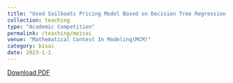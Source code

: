 ```yaml
---
title: "Used Sailboats Pricing Model Based on Decision Tree Regression with AdaBoost"
collection: teaching
type: "Academic Competition"
permalink: /teaching/meisai
venue: "Mathematical Contest In Modeling(MCM)"
category: bisai
date: 2023-1-1
---
```


[Download PDF](http://ShangrunLu666.github.io/files/美赛2330197paper.pdf)
